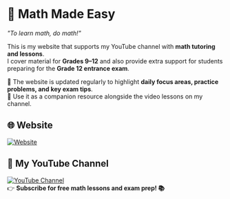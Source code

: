 # 📘 Math Made Easy

_"To learn math, do math!"_

This is my website that supports my YouTube channel with **math tutoring and lessons**.  
I cover material for **Grades 9–12** and also provide extra support for students preparing for the **Grade 12 entrance exam**.

🔹 The website is updated regularly to highlight **daily focus areas, practice problems, and key exam tips**.  
🔹 Use it as a companion resource alongside the video lessons on my channel.

## 🌐 Website

[![Website](https://img.shields.io/badge/Website-MathMadeEasy-blue?style=for-the-badge&logo=google-chrome)](https://bethgmariam.github.io/mathmadeeasy/)

## 🎥 My YouTube Channel

[![YouTube Channel](https://img.shields.io/badge/YouTube-MathMadeEasy-red?style=for-the-badge&logo=youtube)](https://www.youtube.com/@MathMadeEasyBetty)  
👉 **Subscribe for free math lessons and exam prep! 📚**
